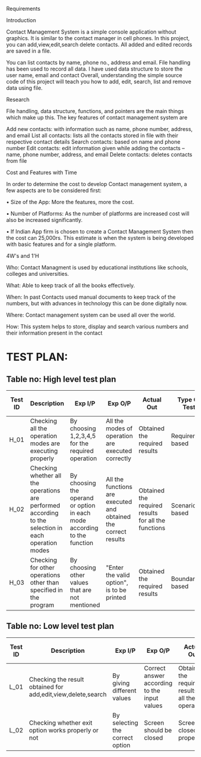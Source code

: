 Requirements

Introduction

Contact Management System is a simple console application without graphics. It is similar to the contact manager in cell phones. In this  project, you can add,view,edit,search
delete contacts. All added and edited records are saved in a file.

You can list contacts by name, phone no., address and email. File handling has been used to record all data. I have used data structure to store the user name, email and contact 
Overall, understanding the simple source code of this project will teach you how to add, edit, search, list and remove data using file.

Research

File handling, data structure, functions, and pointers are the main things which make up this. The key features of contact management system are

Add new contacts: with information such as name, phone number, address, and email
List all contacts: lists all the contacts stored in file with their respective contact details
Search contacts: based on name and phone number
Edit contacts: edit information given while adding the contacts – name, phone number, address, and email
Delete contacts: deletes contacts from file

Cost and Features with Time

In order to determine the cost to develop Contact management system, a few aspects are to be considered first:

• Size of the App: More the features, more the cost.

• Number of Platforms: As the number of platforms are increased cost will also be increased significantly.

• If Indian App firm is chosen to create a Contact Management System then the cost can 25,000rs. 
 This estimate is when the system is being developed with basic features and for a single platform.

4W's and 1'H

Who:
Contact Managment is used by educational institutions like schools, colleges and universities.

What:
Able to keep track of all the books effectively.

When:
In past Contacts used manual documents to keep track of the numbers, but with advances in technology this can be done digitally now.

Where:
Contact management system can be used all over the world.

How:
This system helps to store, display and search various  numbers and their information present in the contact

# TEST PLAN:

## Table no: High level test plan

| **Test ID** | **Description**                                              | **Exp I/P** | **Exp O/P** | **Actual Out** |**Type Of Test**  |**Pass or fail**| 
|-------------|--------------------------------------------------------------|------------|-------------|----------------|------------------|----------------------------------|
|  H_01       |Checking all the operation modes are executing properly |  By choosing 1,2,3,4,5 for the required operation| All the modes of operation are executed correctly|Obtained the required results|Requirement based |Pass|
|  H_02       |Checking whether all the operations are performed according to the selection in each operation modes| By choosing the operand or option in each mode according to the function  | All the functions are executed and obtained the correct results |Obtained the required results for all the functions|Scenario based    |Pass |
|  H_03       |Checking for other operations other than specified in the program|  By choosing other values that are not mentioned| "Enter the valid option", is to be printed|Obtained the required results|Boundary based    |Pass |

## Table no: Low level test plan

| **Test ID** | **Description**                                              | **Exp I/P** | **Exp O/P** | **Actual Out** |**Type Of Test**  |**Pass or fail**| 
|-------------|--------------------------------------------------------------|------------|-------------|----------------|------------------|-----------------------------------|
|  L_01       |Checking the result obtained for add,edit,view,delete,search  |    By giving different values| Correct answer according to the input values |Obtained the required results for all the operations|Requirement based    |Pass |
|  L_02       |Checking whether exit option works properly or not  |    By selecting the correct option| Screen should be closed  |Screen closed properly |Scenario based    |Pass|
